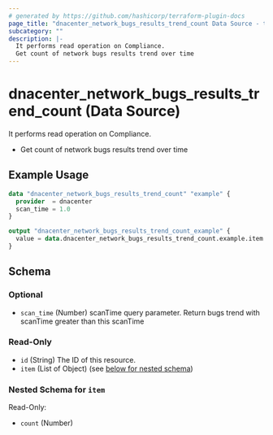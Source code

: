 ```yaml
---
# generated by https://github.com/hashicorp/terraform-plugin-docs
page_title: "dnacenter_network_bugs_results_trend_count Data Source - terraform-provider-dnacenter"
subcategory: ""
description: |-
  It performs read operation on Compliance.
  Get count of network bugs results trend over time
---
```


# dnacenter_network_bugs_results_trend_count (Data Source)

It performs read operation on Compliance.

- Get count of network bugs results trend over time

## Example Usage

```terraform
data "dnacenter_network_bugs_results_trend_count" "example" {
  provider  = dnacenter
  scan_time = 1.0
}

output "dnacenter_network_bugs_results_trend_count_example" {
  value = data.dnacenter_network_bugs_results_trend_count.example.item
}
```

<!-- schema generated by tfplugindocs -->
## Schema

### Optional

- `scan_time` (Number) scanTime query parameter. Return bugs trend with scanTime greater than this scanTime

### Read-Only

- `id` (String) The ID of this resource.
- `item` (List of Object) (see [below for nested schema](#nestedatt--item))

<a id="nestedatt--item"></a>
### Nested Schema for `item`

Read-Only:

- `count` (Number)
